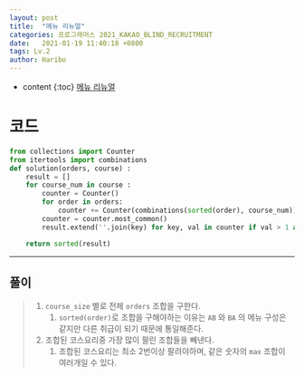 ```yaml
---
layout: post
title:  "메뉴 리뉴얼"
categories: 프로그래머스 2021_KAKAO_BLIND_RECRUITMENT
date:   2021-01-19 11:40:18 +0800
tags: Lv.2
author: Haribo
---
```


* content
{:toc}
[메뉴 리뉴얼](https://school.programmers.co.kr/learn/courses/30/lessons/72411)

# 코드

```python
from collections import Counter
from itertools import combinations
def solution(orders, course) :
    result = []
    for course_num in course :
        counter = Counter()
        for order in orders:
            counter += Counter(combinations(sorted(order), course_num))
        counter = counter.most_common()
        result.extend(''.join(key) for key, val in counter if val > 1 and val == counter[0][1])

    return sorted(result)
```

---









## 풀이

> 1. `course_size` 별로 전체 `orders` 조합을 구한다.
>    1. `sorted(order)`로 조합을 구해야하는 이유는 `AB` 와 `BA` 의 메뉴 구성은 같지만 다른 취급이 되기 때문에 통일해준다.
> 2. 조합된 코스요리중 가장 많이 팔린 조합들을 빼낸다.
>    1. 조합된 코스요리는 최소 2번이상 팔려야하며, 같은 숫자의 `max` 조합이 여러개일 수 있다.

